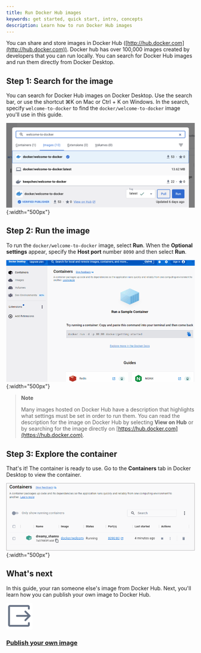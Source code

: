 ```yaml
---
title: Run Docker Hub images
keywords: get started, quick start, intro, concepts
description: Learn how to run Docker Hub images
---
```


You can share and store images in Docker Hub ([http://hub.docker.com](http://hub.docker.com)). Docker hub has over 100,000 images created by developers that you can run locally. You can search for Docker Hub images and run them directly from Docker Desktop.

## Step 1: Search for the image

You can search for Docker Hub images on Docker Desktop. Use the search bar, or use the shortcut ⌘K on Mac or Ctrl + K on Windows. In the search, specify `welcome-to-docker` to find the `docker/welcome-to-docker` image you'll use in this guide.

![Search Docker Desktop for the welcome-to-docker image](images/getting-started-search.png){:width="500px"}

## Step 2: Run the image

To run the `docker/welcome-to-docker` image, select **Run**. When the **Optional settings** appear, specify the **Host port** number `8090` and then select **Run**.

![Running the image in Docker Desktop](images/getting-started-run.gif){:width="500px"}

> **Note**
>
> Many images hosted on Docker Hub have a description that highlights what settings must be set in order to run them. You can read the description for the image on Docker Hub by selecting **View on Hub** or by searching for the image directly on [https://hub.docker.com](https://hub.docker.com).

## Step 3: Explore the container

That's it! The container is ready to use. Go to the **Containers** tab in Docker Desktop to view the container.

![Viewing the Containers tab in Docker Desktop](images/getting-started-view.png){:width="500px"}

## What's next

In this guide, your ran someone else's image from Docker Hub. Next, you'll learn how you can publish your own image to Docker Hub.

<div class="component-container">
    <!--start row-->
    <div class="row">
     <div class="col-xs-12 col-sm-12 col-md-12 col-lg-4 block">
        <div class="component">
            <div class="component-icon">
                <a href="/get-started/publish-your-own-image/"><img src="/assets/images/build-exporters.svg" alt="publish your own image" width="70" height="70"></a>
            </div>
                <h3 id="publish-your-own-image"><a href="/get-started/publish-your-own-image/">Publish your own image</a></h3>
            </div>
        </div>
    </div>
</div>

